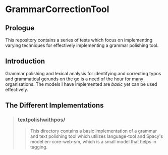 # GrammarCorrectionTool
## Prologue
This repository contains a series of tests which focus on implementing varying techniques for effectively implementing a grammar polishing tool.

## Introduction
Grammar polishing and lexical analysis for identifying and correcting typos and grammatical gerunds on the go is a need of the hour for many organisations. The models I have implemented are *basic* yet can be used effectively.

## The Different Implementations
> ### textpolishwithpos/
>
>> This directory contains a basic implementation of a grammar and text polishing tool which utilizes language-tool and Spacy's model en-core-web-sm, which is a small model that helps in tagging.
